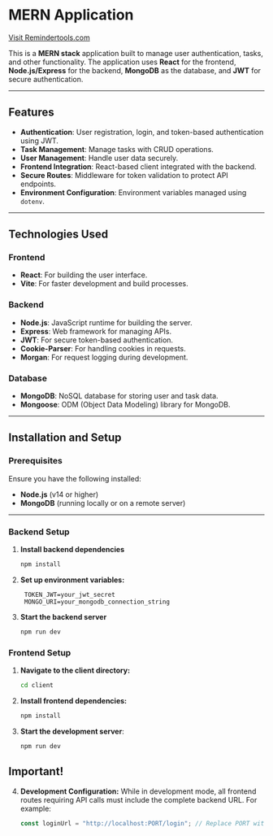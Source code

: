 # MERN Application

[Visit Remindertools.com](https://remindertools.com/)

This is a **MERN stack** application built to manage user authentication, tasks, and other functionality. The application uses **React** for the frontend, **Node.js/Express** for the backend, **MongoDB** as the database, and **JWT** for secure authentication.

---

## Features

- **Authentication**: User registration, login, and token-based authentication using JWT.
- **Task Management**: Manage tasks with CRUD operations.
- **User Management**: Handle user data securely.
- **Frontend Integration**: React-based client integrated with the backend.
- **Secure Routes**: Middleware for token validation to protect API endpoints.
- **Environment Configuration**: Environment variables managed using `dotenv`.

---

## Technologies Used

### Frontend
- **React**: For building the user interface.
- **Vite**: For faster development and build processes.

### Backend
- **Node.js**: JavaScript runtime for building the server.
- **Express**: Web framework for managing APIs.
- **JWT**: For secure token-based authentication.
- **Cookie-Parser**: For handling cookies in requests.
- **Morgan**: For request logging during development.

### Database
- **MongoDB**: NoSQL database for storing user and task data.
- **Mongoose**: ODM (Object Data Modeling) library for MongoDB.

---

## Installation and Setup

### Prerequisites
Ensure you have the following installed:
- **Node.js** (v14 or higher)
- **MongoDB** (running locally or on a remote server)

---

### Backend Setup

1. **Install backend dependencies**
   ```bash
   npm install
2. **Set up environment variables:**
   ```plaintext
    TOKEN_JWT=your_jwt_secret
    MONGO_URI=your_mongodb_connection_string

3. **Start the backend server**
   ```bash
   npm run dev

### Frontend Setup

1. **Navigate to the client directory:**
   ```bash
   cd client

2. **Install frontend dependencies:**
   ```bash
   npm install

3. **Start the development server**:
   ```bash
   npm run dev

## Important!

4. **Development Configuration:**
    While in development mode, all frontend routes requiring API calls must include the complete backend URL. For example:
   ```javascript
   const loginUrl = "http://localhost:PORT/login"; // Replace PORT with your backend port number